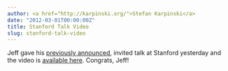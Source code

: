 ```yaml
---
author: <a href="http://karpinski.org/">Stefan Karpinski</a>
date: "2012-03-01T00:00:00Z"
title: Stanford Talk Video
slug: stanford-talk-video
---
```


Jeff gave his [previously announced](https://julialang.org/blog/2012/02/talk-announcement), invited talk at Stanford yesterday and the video is [available here](http://ee380.stanford.edu/cgi-bin/videologger.php?target=120229-ee380-300.asx).
Congrats, Jeff!
